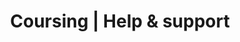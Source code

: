 ---
layout: online-courses-template/info
title: Coursing | Help & support
banner-title: Help and support
layout-content:
    - title: Lorem ipsum dolir sit
    - text: Lorem, ipsum dolor sit amet consectetur adipisicing elit. Non magnam optio nemo quisquam facere aperiam rerum voluptas odit, necessitatibus possimus debitis a explicabo qui eligendi. Dolores impedit minima dicta dolor?
    - important: Lorem, ipsum dolor sit amet consectetur adipisicing elit. Non magnam optio nemo quisquam facere aperiam rerum voluptas odit, necessitatibus possimus debitis a explicabo qui eligendi. Dolores impedit minima dicta dolor?
    - title: Why do we use it?
    - text: It is a long established fact that a reader will be distracted by the readable content of a page when looking at its layout. The point of using Lorem Ipsum is that it has a more-or-less normal distribution of letters, as opposed to using 'Content here, content here', making it look like readable English. Many desktop publishing packages and web page editors now use Lorem Ipsum as their default model text, and a search for 'lorem ipsum' will uncover many web sites still in their infancy. Various versions have evolved over the years, sometimes by accident, sometimes on purpose (injected humour and the like).
    - title: Where does it come from?
    - important: Lorem, ipsum dolor sit amet consectetur adipisicing elit. Non magnam optio nemo quisquam facere aperiam rerum voluptas odit, necessitatibus possimus debitis a explicabo qui eligendi. Dolores impedit minima dicta dolor?
    - text: Contrary to popular belief, Lorem Ipsum is not simply random text. It has roots in a piece of classical Latin literature from 45 BC, making it over 2000 years old. Richard McClintock, a Latin professor at Hampden-Sydney College in Virginia, looked up one of the more obscure Latin words, consectetur, from a Lorem Ipsum passage, and going through the cites of the word in classical literature, discovered the undoubtable source. Lorem Ipsum comes from sections 1.10.32 and 1.10.33 of "de Finibus Bonorum et Malorum" (The Extremes of Good and Evil) by Cicero, written in 45 BC. This book is a treatise on the theory of ethics, very popular during the Renaissance. The first line of Lorem Ipsum, "Lorem ipsum dolor sit amet..", comes from a line in section 1.10.32.
    - important: Lorem, ipsum dolor sit amet consectetur adipisicing elit. Non magnam optio nemo quisquam facere aperiam rerum voluptas odit, necessitatibus possimus debitis a explicabo qui eligendi. Dolores impedit minima dicta dolor?
    - text: The standard chunk of Lorem Ipsum used since the 1500s is reproduced below for those interested. Sections 1.10.32 and 1.10.33 from "de Finibus Bonorum et Malorum" by Cicero are also reproduced in their exact original form, accompanied by English versions from the 1914 translation by H. Rackham.
---